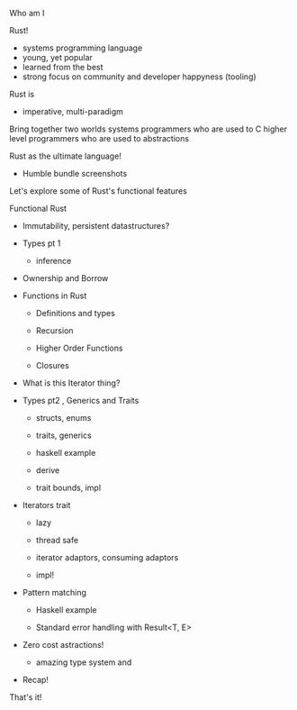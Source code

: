 Who am I


Rust!
  - systems programming language
  - young, yet popular
  - learned from the best
  - strong focus on community and developer happyness (tooling)

Rust is
  - imperative, multi-paradigm

Bring together two worlds
systems programmers who are used to C
higher level programmers who are used to abstractions

Rust as the ultimate language!

- Humble bundle screenshots

Let's explore some of Rust's functional features

Functional Rust

- Immutability, persistent datastructures?

- Types pt 1

    - inference


- Ownership and Borrow

- Functions in Rust

    - Definitions and types

    - Recursion

    - Higher Order Functions

    - Closures

- What is this Iterator thing?

- Types pt2 , Generics and Traits

    - structs, enums

    - traits, generics

    - haskell example

    - derive

    - trait bounds, impl

- Iterators trait

    - lazy

    - thread safe

    - iterator adaptors, consuming adaptors

    - impl!

- Pattern matching

  - Haskell example

  - Standard error handling with Result<T, E>


- Zero cost astractions!
  - amazing type system and


- Recap!

That's it!
